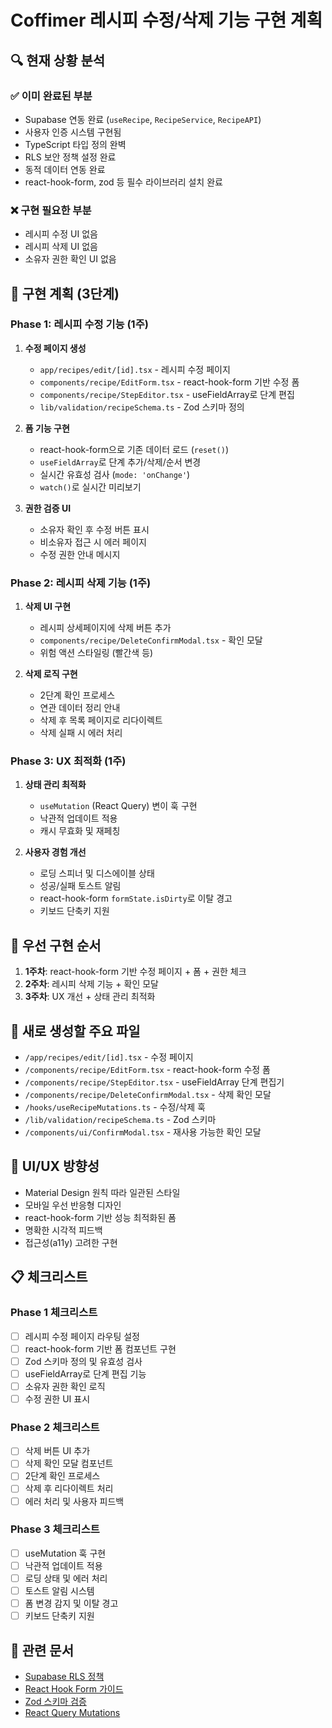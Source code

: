 # Coffimer 레시피 수정/삭제 기능 구현 계획

## 🔍 현재 상황 분석

### ✅ 이미 완료된 부분
- Supabase 연동 완료 (`useRecipe`, `RecipeService`, `RecipeAPI`)
- 사용자 인증 시스템 구현됨
- TypeScript 타입 정의 완벽
- RLS 보안 정책 설정 완료
- 동적 데이터 연동 완료
- react-hook-form, zod 등 필수 라이브러리 설치 완료

### ❌ 구현 필요한 부분
- 레시피 수정 UI 없음
- 레시피 삭제 UI 없음  
- 소유자 권한 확인 UI 없음

## 🚀 구현 계획 (3단계)

### Phase 1: 레시피 수정 기능 (1주)
1. **수정 페이지 생성**
   - `app/recipes/edit/[id].tsx` - 레시피 수정 페이지
   - `components/recipe/EditForm.tsx` - react-hook-form 기반 수정 폼
   - `components/recipe/StepEditor.tsx` - useFieldArray로 단계 편집
   - `lib/validation/recipeSchema.ts` - Zod 스키마 정의

2. **폼 기능 구현**
   - react-hook-form으로 기존 데이터 로드 (`reset()`)
   - `useFieldArray`로 단계 추가/삭제/순서 변경
   - 실시간 유효성 검사 (`mode: 'onChange'`)
   - `watch()`로 실시간 미리보기

3. **권한 검증 UI**
   - 소유자 확인 후 수정 버튼 표시
   - 비소유자 접근 시 에러 페이지
   - 수정 권한 안내 메시지

### Phase 2: 레시피 삭제 기능 (1주)
1. **삭제 UI 구현**
   - 레시피 상세페이지에 삭제 버튼 추가
   - `components/recipe/DeleteConfirmModal.tsx` - 확인 모달
   - 위험 액션 스타일링 (빨간색 등)

2. **삭제 로직 구현** 
   - 2단계 확인 프로세스
   - 연관 데이터 정리 안내
   - 삭제 후 목록 페이지로 리다이렉트
   - 삭제 실패 시 에러 처리

### Phase 3: UX 최적화 (1주)
1. **상태 관리 최적화**
   - `useMutation` (React Query) 변이 훅 구현
   - 낙관적 업데이트 적용
   - 캐시 무효화 및 재페칭

2. **사용자 경험 개선**
   - 로딩 스피너 및 디스에이블 상태
   - 성공/실패 토스트 알림
   - react-hook-form `formState.isDirty`로 이탈 경고
   - 키보드 단축키 지원

## 🎯 우선 구현 순서
1. **1주차**: react-hook-form 기반 수정 페이지 + 폼 + 권한 체크
2. **2주차**: 레시피 삭제 기능 + 확인 모달
3. **3주차**: UX 개선 + 상태 관리 최적화

## 🔧 새로 생성할 주요 파일
- `/app/recipes/edit/[id].tsx` - 수정 페이지
- `/components/recipe/EditForm.tsx` - react-hook-form 수정 폼
- `/components/recipe/StepEditor.tsx` - useFieldArray 단계 편집기
- `/components/recipe/DeleteConfirmModal.tsx` - 삭제 확인 모달
- `/hooks/useRecipeMutations.ts` - 수정/삭제 훅
- `/lib/validation/recipeSchema.ts` - Zod 스키마
- `/components/ui/ConfirmModal.tsx` - 재사용 가능한 확인 모달

## 🎨 UI/UX 방향성
- Material Design 원칙 따라 일관된 스타일
- 모바일 우선 반응형 디자인
- react-hook-form 기반 성능 최적화된 폼
- 명확한 시각적 피드백
- 접근성(a11y) 고려한 구현

## 📋 체크리스트

### Phase 1 체크리스트
- [ ] 레시피 수정 페이지 라우팅 설정
- [ ] react-hook-form 기반 폼 컴포넌트 구현
- [ ] Zod 스키마 정의 및 유효성 검사
- [ ] useFieldArray로 단계 편집 기능
- [ ] 소유자 권한 확인 로직
- [ ] 수정 권한 UI 표시

### Phase 2 체크리스트
- [ ] 삭제 버튼 UI 추가
- [ ] 삭제 확인 모달 컴포넌트
- [ ] 2단계 확인 프로세스
- [ ] 삭제 후 리다이렉트 처리
- [ ] 에러 처리 및 사용자 피드백

### Phase 3 체크리스트
- [ ] useMutation 훅 구현
- [ ] 낙관적 업데이트 적용
- [ ] 로딩 상태 및 에러 처리
- [ ] 토스트 알림 시스템
- [ ] 폼 변경 감지 및 이탈 경고
- [ ] 키보드 단축키 지원

## 🔗 관련 문서
- [Supabase RLS 정책](https://supabase.com/docs/guides/auth/row-level-security)
- [React Hook Form 가이드](https://react-hook-form.com/get-started)
- [Zod 스키마 검증](https://zod.dev/)
- [React Query Mutations](https://tanstack.com/query/latest/docs/react/guides/mutations)